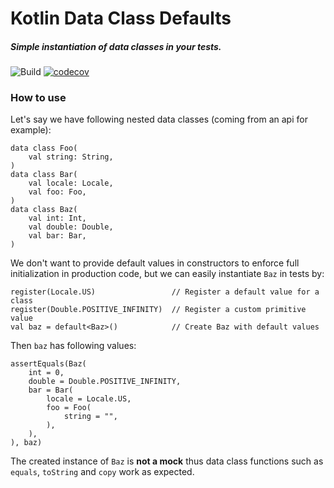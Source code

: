 # Kotlin Data Class Defaults
##### Simple instantiation of data classes in your tests.

![Build](https://github.com/headsvk/defaults/workflows/Build/badge.svg)
[![codecov](https://codecov.io/gh/headsvk/defaults/branch/main/graph/badge.svg?token=G29O34T1M8)]()

### How to use
Let's say we have following nested data classes (coming from an api for example):
```
data class Foo(
    val string: String,
)
data class Bar(
    val locale: Locale,
    val foo: Foo,
)
data class Baz(
    val int: Int,
    val double: Double,
    val bar: Bar,
)
```

We don't want to provide default values in constructors to enforce full initialization in production code,
but we can easily instantiate `Baz` in tests by:
```
register(Locale.US)                 // Register a default value for a class
register(Double.POSITIVE_INFINITY)  // Register a custom primitive value
val baz = default<Baz>()            // Create Baz with default values
```

Then `baz` has following values:
```
assertEquals(Baz(
    int = 0,
    double = Double.POSITIVE_INFINITY,
    bar = Bar(
        locale = Locale.US,
        foo = Foo(
            string = "",
        ),
    ),
), baz) 
```

The created instance of `Baz` is **not a mock** thus data class functions such as `equals`, 
`toString` and `copy` work as expected.
